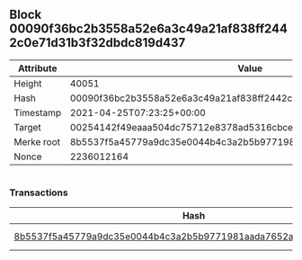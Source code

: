 ## Block 00090f36bc2b3558a52e6a3c49a21af838ff2442c0e71d31b3f32dbdc819d437

Attribute | Value
--- | ---
Height | 40051
Hash | 00090f36bc2b3558a52e6a3c49a21af838ff2442c0e71d31b3f32dbdc819d437
Timestamp | 2021-04-25T07:23:25+00:00
Target | 00254142f49eaaa504dc75712e8378ad5316cbcead634704b3734b6271167cc4
Merke root | 8b5537f5a45779a9dc35e0044b4c3a2b5b9771981aada7652a85303d3dc07853
Nonce | 2236012164

```

```

### Transactions

Hash | Amount
--- | ---
[8b5537f5a45779a9dc35e0044b4c3a2b5b9771981aada7652a85303d3dc07853](8b5537f5a45779a9dc35e0044b4c3a2b5b9771981aada7652a85303d3dc07853.md) | 10.00000000 SKEPTI 
